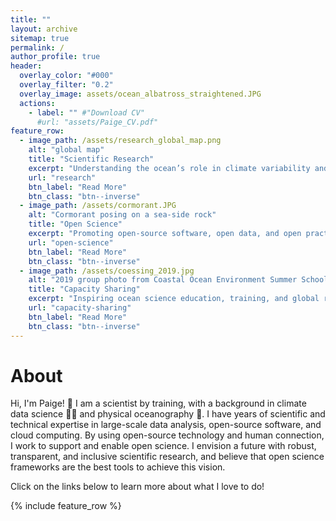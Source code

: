 ```yaml
---
title: ""
layout: archive
sitemap: true
permalink: /
author_profile: true
header:
  overlay_color: "#000"
  overlay_filter: "0.2"
  overlay_image: assets/ocean_albatross_straightened.JPG
  actions:
    - label: "" #"Download CV"
      #url: "assets/Paige_CV.pdf"
feature_row:
  - image_path: /assets/research_global_map.png
    alt: "global map"
    title: "Scientific Research"
    excerpt: "Understanding the ocean’s role in climate variability and air-sea interaction"
    url: "research"
    btn_label: "Read More"
    btn_class: "btn--inverse"
  - image_path: /assets/cormorant.JPG
    alt: "Cormorant posing on a sea-side rock"
    title: "Open Science"
    excerpt: "Promoting open-source software, open data, and open practices in the science community"
    url: "open-science"
    btn_label: "Read More"
    btn_class: "btn--inverse"
  - image_path: /assets/coessing_2019.jpg
    alt: "2019 group photo from Coastal Ocean Environment Summer School in Nigeria and Ghana"
    title: "Capacity Sharing"
    excerpt: "Inspiring ocean science education, training, and global research collaborations"
    url: "capacity-sharing"
    btn_label: "Read More"
    btn_class: "btn--inverse"
---
```


# About

Hi, I'm Paige! 👋  I am a scientist by training, with a background in climate data science 👩‍💻 and physical oceanography 🌊. I have years of scientific and technical expertise in large-scale data analysis, open-source software, and cloud computing. By using open-source technology and human connection, I work to support and enable open science. I envision a future with robust, transparent, and inclusive scientific research, and believe that open science frameworks are the best tools to achieve this vision.

Click on the links below to learn more about what I love to do!



{% include feature_row %}


